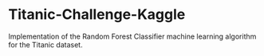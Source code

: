 # Titanic-Challenge-Kaggle
Implementation of the Random Forest Classifier machine learning algorithm for the Titanic dataset.
